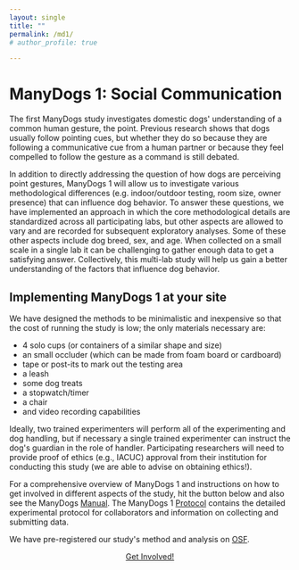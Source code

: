 ```yaml
---
layout: single
title: "" 
permalink: /md1/
# author_profile: true

---
```


# ManyDogs 1: Social Communication

The first ManyDogs study investigates domestic dogs' understanding of a common human gesture, the point. Previous research shows that dogs usually follow pointing cues, but whether they do so because they are following a communicative cue from a human partner or because they feel compelled to follow the gesture as a command is still debated. 

In addition to directly addressing the question of how dogs are perceiving point gestures, ManyDogs 1 will allow us to investigate various methodological differences (e.g. indoor/outdoor testing, room size, owner presence) that can influence dog behavior. To answer these questions, we have implemented an approach in which the core methodological details are standardized across all participating labs, but other aspects are allowed to vary and are recorded for subsequent exploratory analyses. Some of these other aspects include dog breed, sex, and age. When collected on a small scale in a single lab it can be challenging to gather enough data to get a satisfying answer. Collectively, this multi-lab study will help us gain a better understanding of the factors that influence dog behavior.  

## Implementing ManyDogs 1 at your site

We have designed the methods to be minimalistic and inexpensive so that the cost of running the study is low; the only materials necessary are:

* 4 solo cups (or containers of a similar shape and size) 
* an small occluder (which can be made from foam board or cardboard) 
* tape or post-its to mark out the testing area 
* a leash 
* some dog treats 
* a stopwatch/timer 
* a chair 
* and video recording capabilities 

Ideally, two trained experimenters will perform all of the experimenting and dog handling, but if necessary a single trained experimenter can instruct the dog's guardian in the role of handler. Participating researchers will need to provide proof of ethics (e.g., IACUC) approval from their institution for conducting this study (we are able to advise on obtaining ethics!). 

For a comprehensive overview of ManyDogs 1 and instructions on how to get involved in different aspects of the study, hit the button below and also see the ManyDogs [Manual](https://docs.google.com/document/d/1iuYElQSssoOMVC3nu7BLrFZovoM0TIEqmGM1bUaYbpo/edit?usp=sharing). The ManyDogs 1 [Protocol](https://docs.google.com/document/d/1IV2h2YXmyYpOw0U3IgxxQZD8zlkc0VHcencWx1fJm4s/edit?usp=sharing) contains the detailed experimental protocol for collaborators and information on collecting and submitting data.  

We have pre-registered our study's method and analysis on [OSF](https://osf.io/9r5xf/).

<p align="center"><a href="/getinvolved" class="btn btn--primary">Get Involved!</a></p>
